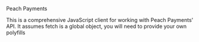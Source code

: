 Peach Payments

This is a comprehensive JavaScript client for working with Peach Payments' API. It assumes fetch is a global object,
you will need to provide your own polyfills